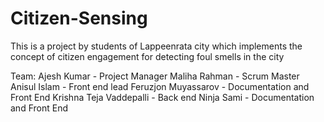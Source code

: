# Citizen-Sensing
This is a project by students of Lappeenrata city which implements the concept of citizen engagement for detecting foul smells in the city

Team:
Ajesh Kumar - Project Manager
Maliha Rahman - Scrum Master
Anisul Islam - Front end lead
Feruzjon Muyassarov - Documentation and Front End
Krishna Teja Vaddepalli - Back end Ninja
Sami - Documentation and Front End
